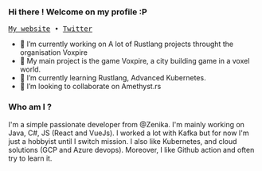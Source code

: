 ### Hi there ! Welcome on my profile :P

<p>
  <samp>
    <a href="https://www.wootlab.io">My website</a> •
    <a href="https://twitter.com/JeremyThulliez">Twitter</a>
  </samp>
</p>

- 🔭 I’m currently working on A lot of Rustlang projects throught the organisation Voxpire
- 🥇 My main project is the game Voxpire, a city building game in a voxel world.
- 🌱 I’m currently learning Rustlang, Advanced Kubernetes.
- 👯 I’m looking to collaborate on Amethyst.rs

### Who am I ?

I'm a simple passionate developer from @Zenika. I'm mainly working on Java, C#, JS (React and VueJs). I worked a lot with Kafka but for now I'm just a hobbyist until I switch mission. I also like Kubernetes, and cloud solutions (GCP and Azure devops). Moreover, I like Github action and often try to learn it. 


